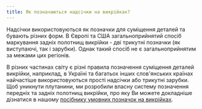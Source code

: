 ```yaml
---
title: Як позначаються надсічки на викрійках?
---
```


Надсічки використовуються як позначки для суміщення деталей та бувають різних форм. В Європі та США загальноприйнятий спосіб маркування задніх полотнищ викрійки - дві трикутні позначки (як виступаючі, так і зарубки). Однак такий спосіб не є загальноприйнятим за межами цих регіонів.

В різних частинах світу є різні правила позначення суміщення деталей викрійки, наприклад, в Україні та багатьох інших слов'янських країнах найчастіше використовуються прості надсічки або трикутні зарубки. Щоб уникнути плутанини, ми розробили власну систему позначення передніх та задніх полотнищ викрійки, про яку Ви можете докладніше дізнатися в нашому [посібнику умовних позначок на викрійках][1].

[1]: /docs/various/notation/
